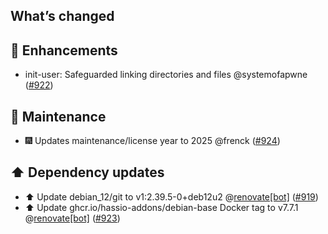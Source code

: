 ## What’s changed

## 🚀 Enhancements

- init-user: Safeguarded linking directories and files @systemofapwne ([#922](https://github.com/hassio-addons/addon-vscode/pull/922))

## 🧰 Maintenance

- 🎆 Updates maintenance/license year to 2025 @frenck ([#924](https://github.com/hassio-addons/addon-vscode/pull/924))

## ⬆️ Dependency updates

- ⬆️ Update debian_12/git to v1:2.39.5-0+deb12u2 @[renovate[bot]](https://github.com/apps/renovate) ([#919](https://github.com/hassio-addons/addon-vscode/pull/919))
- ⬆️ Update ghcr.io/hassio-addons/debian-base Docker tag to v7.7.1 @[renovate[bot]](https://github.com/apps/renovate) ([#923](https://github.com/hassio-addons/addon-vscode/pull/923))
